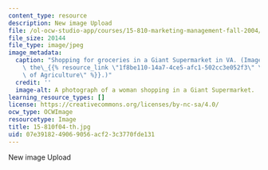 ```yaml
---
content_type: resource
description: New image Upload
file: /ol-ocw-studio-app/courses/15-810-marketing-management-fall-2004/07e3918249069056acf23c3770fde131_15-810f04-th.jpg
file_size: 20144
file_type: image/jpeg
image_metadata:
  caption: "Shopping for groceries in a Giant Supermarket in VA. (Image courtesy of\
    \ the\_{{% resource_link \"1f8be110-14a7-4ce5-afc1-502cc3e052f3\" \"U.S. Department\
    \ of Agriculture\" %}}.)"
  credit: ''
  image-alt: A photograph of a woman shopping in a Giant Supermarket.
learning_resource_types: []
license: https://creativecommons.org/licenses/by-nc-sa/4.0/
ocw_type: OCWImage
resourcetype: Image
title: 15-810f04-th.jpg
uid: 07e39182-4906-9056-acf2-3c3770fde131
---
```

New image Upload